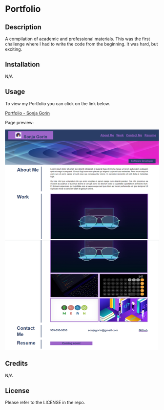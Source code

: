 # Portfolio

## Description
A compilation of academic and professional materials.
This was the first challenge where I had to write the code from the beginning. It was hard, but exciting.

## Installation
N/A

## Usage
To view my Portfolio you can click on the link below.

[Portfolio - Sonja Gorin](http://sonjagorin.github.io/Portfolio)

Page preview:

![Portfolio-Screenshot](assets/images/portfolio-screenshot-01.png)
![Portfolio-Screenshot](assets/images/portfolio-screenshot-02.png)

## Credits
N/A

## License
Please refer to the LICENSE in the repo.
